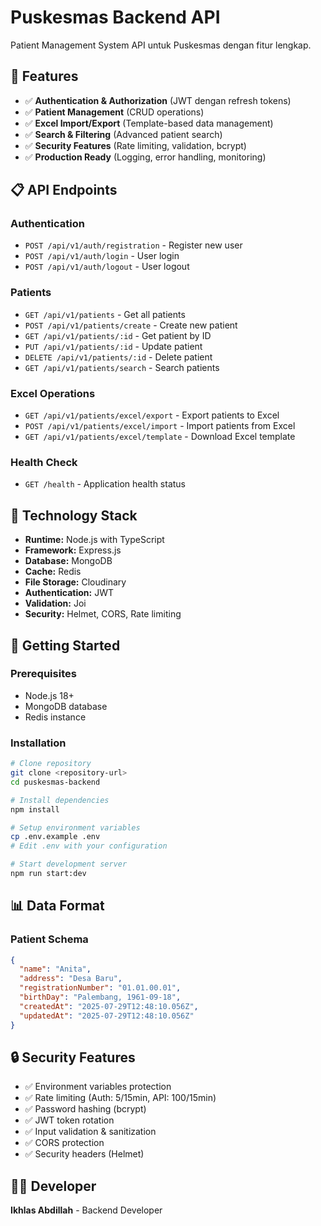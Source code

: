 # Puskesmas Backend API

Patient Management System API untuk Puskesmas dengan fitur lengkap.

## 🚀 Features

- ✅ **Authentication & Authorization** (JWT dengan refresh tokens)
- ✅ **Patient Management** (CRUD operations)
- ✅ **Excel Import/Export** (Template-based data management)
- ✅ **Search & Filtering** (Advanced patient search)
- ✅ **Security Features** (Rate limiting, validation, bcrypt)
- ✅ **Production Ready** (Logging, error handling, monitoring)

## 📋 API Endpoints

### Authentication

- `POST /api/v1/auth/registration` - Register new user
- `POST /api/v1/auth/login` - User login
- `POST /api/v1/auth/logout` - User logout

### Patients

- `GET /api/v1/patients` - Get all patients
- `POST /api/v1/patients/create` - Create new patient
- `GET /api/v1/patients/:id` - Get patient by ID
- `PUT /api/v1/patients/:id` - Update patient
- `DELETE /api/v1/patients/:id` - Delete patient
- `GET /api/v1/patients/search` - Search patients

### Excel Operations

- `GET /api/v1/patients/excel/export` - Export patients to Excel
- `POST /api/v1/patients/excel/import` - Import patients from Excel
- `GET /api/v1/patients/excel/template` - Download Excel template

### Health Check

- `GET /health` - Application health status

## 🔧 Technology Stack

- **Runtime:** Node.js with TypeScript
- **Framework:** Express.js
- **Database:** MongoDB
- **Cache:** Redis
- **File Storage:** Cloudinary
- **Authentication:** JWT
- **Validation:** Joi
- **Security:** Helmet, CORS, Rate limiting

## 🚀 Getting Started

### Prerequisites

- Node.js 18+
- MongoDB database
- Redis instance

### Installation

```bash
# Clone repository
git clone <repository-url>
cd puskesmas-backend

# Install dependencies
npm install

# Setup environment variables
cp .env.example .env
# Edit .env with your configuration

# Start development server
npm run start:dev
```

## 📊 Data Format

### Patient Schema

```json
{
  "name": "Anita",
  "address": "Desa Baru",
  "registrationNumber": "01.01.00.01",
  "birthDay": "Palembang, 1961-09-18",
  "createdAt": "2025-07-29T12:48:10.056Z",
  "updatedAt": "2025-07-29T12:48:10.056Z"
}
```

## 🔒 Security Features

- ✅ Environment variables protection
- ✅ Rate limiting (Auth: 5/15min, API: 100/15min)
- ✅ Password hashing (bcrypt)
- ✅ JWT token rotation
- ✅ Input validation & sanitization
- ✅ CORS protection
- ✅ Security headers (Helmet)

## 👨‍💻 Developer

**Ikhlas Abdillah** - Backend Developer